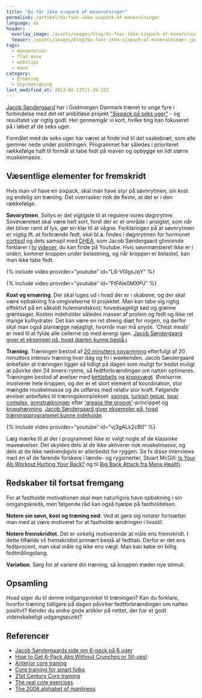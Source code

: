 ```yaml
---
title: "Du får ikke sixpack af maverulninger"
permalink: /artikel/du-faar-ikke-sixpack-af-maverulninger
language: da
header:
  overlay_image: /assets/images/blog/du-faar-ikke-sixpack-af-maverulninger.jpg
  teaser: /assets/images/blog/du-faar-ikke-sixpack-af-maverulninger.jpg
tags:
  - maveøvelser
  - flad mave
  - webclips
  - mave
category:
  - Ernæring
  - Styrketræning
last_modified_at: 2013-02-13T21:39:32Z
---
```


[Jacob Søndergaard](http://www.jacobsondergaard.dk/sixpack-pa-6-uger/) har i Godmorgen Danmark trænet to unge fyre i forbindelse med det ret ambitiøse projekt ["Sixpack på seks uger"](https://nauchidatski.files.wordpress.com/2014/02/jacob-sc3b8ndergaard-sixpack-pc3a5-6-uger-manual-til-at-blive-skarp-og-veltrc3a6net-c3a5ret-rundt-2012.pdf) - og resultatet var rigtig godt. Her gennemgår vi kort, hvilke ting han fokuseret på i løbet af de seks uger.

Formålet med de seks uger har været at finde ind til det vaskebræt, som alle gemmer nede under polstringen. Programmet har således i prioriteret rækkefølge haft til formål at tabe fedt på maven og opbygge en lidt større muskelmasse.

Væsentlige elementer for fremskridt
-----------------------------------

Hvis man vil have en sixpack, skal man have styr på søvnrytmen, sin kost og endelig sin træning. Det overrasker nok de fleste, at det er i den rækkefølge.

**Søvnrytmen**. Sollys er det vigtigste til at regulere vores døgnrytme. Soveværelset skal være helt sort, fordi der er et område i ansigtet, som når det bliver ramt af lys, gør en klar til at vågne. Forklaringen på at søvnrytmen er vigtig ift. at forbrænde fedt, skal bl.a. findes i døgnrytmen for hormonet [cortisol](http://www.jacobsondergaard.dk/2011/07/11/sixpack-pa-6-uger-dag-1-kom-sovende-til-en-sixpack/) og dets samspil med [DHEA](http://www.jacobsondergaard.dk/2011/07/14/kom-sovende-til-en-sixpack-del-2/), som Jacob Søndergaard glimrende forklarer i [to](http://www.jacobsondergaard.dk/2011/07/11/sixpack-pa-6-uger-dag-1-kom-sovende-til-en-sixpack/) [videoer](http://www.jacobsondergaard.dk/2011/07/14/kom-sovende-til-en-sixpack-del-2/), du kan finde på Youtube. Hvis søvnmønsteret ikke er i orden, kommer kroppen under belastning, og når kroppen er belastet, kan man ikke tabe fedt.

{% include video provider="youtube" id="L6-V0lgsJqY" %}

{% include video provider="youtube" id="FtFAie0MXPU" %}

**Kost og ernæring**. Der skal luges ud i hvad der er i skabene, og der skal være opbakning fra omgivelserne til projektet. Man kan tabe sig rigtig effektivt på en såkaldt hulemandskost; hovedsageligt kød og grønne grøntsager. Kosten indeholder således masser af protein og fedt og ikke ret mange kulhydrater. Det kan være en ret streng diæt for nogen, og derfor skal man også planlægge nøjagtigt, hvornår man må snyde. 'Cheat meals' er med til at fylde alle cellerne op med energi igen. [Jacob Søndergaard giver et eksempel på, hvad diæten kunne bestå i](http://www.jacobsondergaard.dk/sixpack-pa-6-uger/ernaering/).

**Træning**. Træningen bestod af [20 minutters opvarmning](https://nauchidatski.files.wordpress.com/2014/02/jacob-sc3b8ndergaard-sixpack-pc3a5-6-uger-manual-til-at-blive-skarp-og-veltrc3a6net-c3a5ret-rundt-2012.pdf) efterfulgt af 20 minutters intensiv træning hver dag og fri i weekenden. Jacob Søndergaard anbefaler at træningen ligger så tidligt på dagen som muligt for bedst muligt at påvirke den 24 timers-rytme, så fedtforbrændingen om natten optimeres. Træningen bestod af øvelser med [kettlebells](/artikel/hvordan-traener-man-med-kettlebells) og [kropsvægt](/artikel/traening-med-kropsvaegt). Øvelserne involverer hele kroppen, og der er et stort element af koordination, stor mængde muskelmasse og de udføres med relativ stor kraft. Følgende øvelser anbefales til træningskomplekset: [swings](/oevelse/tohaandssving), [turkish getup](/oevelse/turkish-getup), [bear complex](http://www.jacobsondergaard.dk/2011/07/27/kettlebell-bear-complex-tip-1/), [armstrækninger](/oevelse/armstraekker) efter ['grease the groove'](/artikel/jeg-vil-tage-mange-armstraekninger)-princippet og [kropshævning](/oevelse/pullup). [Jacob Søndergaard giver eksempler på, hvad træningsprogrammet kunne indeholde](http://www.jacobsondergaard.dk/sixpack-pa-6-uger/traening/video-af-getups-swings/).

{% include video provider="youtube" id="vj3gALk2cB0" %}

Læg mærke til at der i programmet ikke er valgt nogle af de klassiske maveøvelser. Det skyldes dels at de ikke aktiverer nok muskelmasse, og dels at de ikke nødvendigvis er allerbedst for ryggen. Se fx disse interviews med en af de førende forskere i lænde- og rygsmerter, Stuart McGill: [Is Your Ab Workout Hurting Your Back?](http://well.blogs.nytimes.com/2009/06/17/core-myths/?em) og til [Big Back Attack fra Mens Health](http://www.menshealth.com/cda/article.do?site=menshealth&channel=health&category=back.pain&conitem=c6f999edbbbd201099edbbbd2010cfe793cd____).

Redskaber til fortsat fremgang
------------------------------

For at fastholde motivationen skal man naturligvis have opbakning i sin omgangskreds, men følgende råd kan også hjælpe på fastholdelsen.

**Notere sin søvn, kost og træning ned**. Ved at gøre sig notater fortsætter man med at være motiveret for at fastholde ændringen i livsstil.

**Notere fremskridtet**. Det er virkelig motiverende at måle ens fremskridt. I dette tilfælde vil fremskridtet primært bestå af fedttab. Derfor er det ens fedtprocent, man skal måle og ikke ens vægt. Man kan købe en billig fedtmålingstang.

**Variation**. Sørg for at variere din træning, så kroppen møder nye stimuli.

Opsamling
---------

Hvad siger du til denne indgangsvinkel til træningen? Kan du forklare, hvorfor træning tidligere på dagen påvirker fedtforbrændingen om natten positivt? Kender du andre gode artikler på nettet, der har et godt videnskabeligt udgangspunkt?

Referencer
----------

- [Jacob Søndergaards side om 6-pack på 6 uger](http://www.jacobsondergaard.dk/sixpack-pa-6-uger/)
- [How to Get 6-Pack Abs Without Crunches or Sit-ups!](http://www.getprograde.com/blog/how-to-get-6-pack-abs-without-crunches-or-sit-ups/)
- [Anterior core traning](http://www.t-nation.com/free_online_article/sports_body_training_performance/anterior_core_training)
- [Core training for smart folks](http://www.t-nation.com/free_online_article/sports_body_training_performance/core_training_for_smart_folks)
- [21st Century Core training](http://www.t-nation.com/free_online_article/sports_body_training_performance/21st_century_core_training)
- [The real core exercises](http://www.t-nation.com/free_online_article/sports_body_training_performance/the_real_core_exercise)
- [The 2008 alphabet of manliness](https://www.t-nation.com/free_online_article/sports_body_training_performance/the_2008_alphabet_of_manliness)
